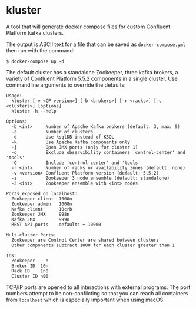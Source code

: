 # kluster

A tool that will generate docker compose files for custom Confluent Platform kafka clusters.

The output is ASCII text for a file that can be saved as `docker-compose.yml` then run with the command:

```
$ docker-compose up -d
```

The default cluster has a standalone Zookeeper, three kafka brokers, a variety of Confluent Platform 5.5.2 components in a single cluster. Use commandline arguments to override the defaults:

```
Usage:
  kluster [-v <CP version>] [-b <brokers>] [-r <racks>] [-c <clusters>] [options]
  kluster -h|--help

Options:
  -b <int>     Number of Apache Kafka brokers (default: 3, max: 9)
  -c           Number of clusters
  -d           Use ksqlDB instead of KSQL
  -k           Use Apache Kafka components only
  -j           Open JMX ports (only for cluster 1)
  -o           Exclude observibility containers 'control-center' and 'tools'
  -O           Include 'control-center' and 'tools'
  -r <int>     Number of racks or availability zones (default: none)
  -v <version> Confluent Platform version (default: 5.5.2)
  -z           Zookeeper 3 node ensemble (default: standalone)
  -Z <int>     Zookeeper ensemble with <int> nodes

Ports exposed on localhost:
  Zookeeper client  1000n
  Zookeeper admin   1008n
  Kafka client      10crb
  Zookeeper JMX     998n
  Kafka JMX         999n
  REST API ports    defaults + 10000

Mult-cluster Ports:
  Zookeeper are Control Center are shared between clusters
  Other components subtract 1000 for each cluster greater than 1

IDs:
  Zookeeper    n
  Broker ID  10n
  Rack ID    1n0
  Cluster ID n00
```

TCP/IP ports are opened to all interactions with external programs. The port numbers attempt to be non-conflicting so that you can reach all containers from `localhost` which is especially important when using macOS.



